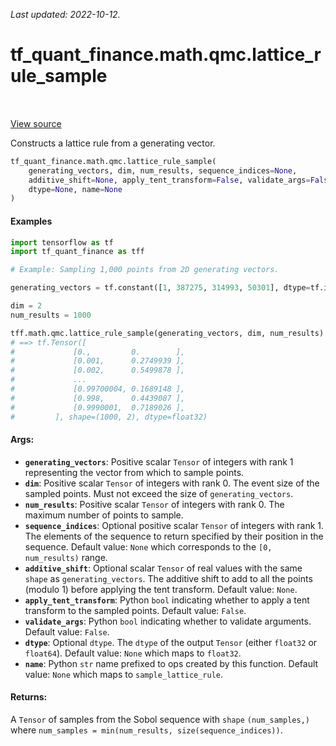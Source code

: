 <!--
This file is generated by a tool. Do not edit directly.
For open-source contributions the docs will be updated automatically.
-->

*Last updated: 2022-10-12.*

<div itemscope itemtype="http://developers.google.com/ReferenceObject">
<meta itemprop="name" content="tf_quant_finance.math.qmc.lattice_rule_sample" />
<meta itemprop="path" content="Stable" />
</div>

# tf_quant_finance.math.qmc.lattice_rule_sample

<!-- Insert buttons and diff -->

<table class="tfo-notebook-buttons tfo-api" align="left">
</table>

<a target="_blank" href="https://github.com/google/tf-quant-finance/blob/master/tf_quant_finance/math/qmc/lattice_rule.py">View source</a>



Constructs a lattice rule from a generating vector.

```python
tf_quant_finance.math.qmc.lattice_rule_sample(
    generating_vectors, dim, num_results, sequence_indices=None,
    additive_shift=None, apply_tent_transform=False, validate_args=False,
    dtype=None, name=None
)
```



<!-- Placeholder for "Used in" -->

#### Examples

```python
import tensorflow as tf
import tf_quant_finance as tff

# Example: Sampling 1,000 points from 2D generating vectors.

generating_vectors = tf.constant([1, 387275, 314993, 50301], dtype=tf.int32)

dim = 2
num_results = 1000

tff.math.qmc.lattice_rule_sample(generating_vectors, dim, num_results)
# ==> tf.Tensor([
#             [0.,         0.        ],
#             [0.001,      0.2749939 ],
#             [0.002,      0.5499878 ],
#             ...
#             [0.99700004, 0.1689148 ],
#             [0.998,      0.4439087 ],
#             [0.9990001,  0.7189026 ],
#         ], shape=(1000, 2), dtype=float32)
```

#### Args:


* <b>`generating_vectors`</b>: Positive scalar `Tensor` of integers with rank 1
  representing the vector from which to sample points.
* <b>`dim`</b>: Positive scalar `Tensor` of integers with rank 0. The event size of the
  sampled points. Must not exceed the size of `generating_vectors`.
* <b>`num_results`</b>: Positive scalar `Tensor` of integers with rank 0. The maximum
  number of points to sample.
* <b>`sequence_indices`</b>: Optional positive scalar `Tensor` of integers with rank 1.
  The elements of the sequence to return specified by their position in the
  sequence.
  Default value: `None` which corresponds to the `[0, num_results)` range.
* <b>`additive_shift`</b>: Optional scalar `Tensor` of real values with the same
  `shape` as `generating_vectors`. The additive shift to add to all the
  points (modulo 1) before applying the tent transform.
  Default value: `None`.
* <b>`apply_tent_transform`</b>: Python `bool` indicating whether to apply a tent
  transform to the sampled points.
  Default value: `False`.
* <b>`validate_args`</b>: Python `bool` indicating whether to validate arguments.
  Default value: `False`.
* <b>`dtype`</b>: Optional `dtype`. The `dtype` of the output `Tensor` (either
  `float32` or `float64`).
  Default value: `None` which maps to `float32`.
* <b>`name`</b>: Python `str` name prefixed to ops created by this function.
  Default value: `None` which maps to `sample_lattice_rule`.


#### Returns:

A `Tensor` of samples from  the Sobol sequence with `shape`
`(num_samples,)` where `num_samples = min(num_results,
size(sequence_indices))`.
